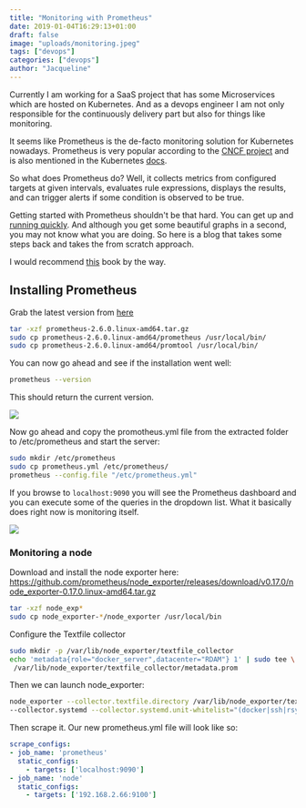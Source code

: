 ```yaml
---
title: "Monitoring with Prometheus"
date: 2019-01-04T16:29:13+01:00
draft: false
image: "uploads/monitoring.jpeg"
tags: ["devops"]
categories: ["devops"]
author: "Jacqueline"
---
```


Currently I am working for a SaaS project that has some Microservices which are hosted on Kubernetes. And as a devops engineer I am not only responsible for the continuously delivery part but also for things like monitoring. 

It seems like Prometheus is the de-facto monitoring solution for Kubernetes nowadays. Prometheus is very popular according to the [CNCF project](https://cncf.ci/)  and is also mentioned in the Kubernetes [docs](https://kubernetes.io/docs/tasks/debug-application-cluster/resource-usage-monitoring/).  

So what does Prometheus do? Well, it collects metrics from configured targets at given intervals, evaluates rule expressions, displays the results, and can trigger alerts if some condition is observed to be true.

Getting started with Prometheus shouldn't be that hard. You can get up and [running quickly](https://itnext.io/kubernetes-monitoring-with-prometheus-in-15-minutes-8e54d1de2e13). And although you get some beautiful graphs in a second, you may not know what you are doing. So here is a blog that takes some steps back and takes the from scratch approach.

I would recommend [this](https://www.prometheusbook.com/) book by the way.

## Installing Prometheus

Grab the latest version from [here](https://github.com/prometheus/prometheus/releases)

```sh
tar -xzf prometheus-2.6.0.linux-amd64.tar.gz
sudo cp prometheus-2.6.0.linux-amd64/prometheus /usr/local/bin/
sudo cp prometheus-2.6.0.linux-amd64/promtool /usr/local/bin/
```

You can now go ahead and see if the installation went well:

```sh
prometheus --version
```

This should return the current version.

![](/uploads/monitoring-logging-1.png)

Now go ahead and copy the promotheus.yml file from the extracted folder to /etc/prometheus and start the server:

```sh
sudo mkdir /etc/prometheus
sudo cp prometheus.yml /etc/prometheus/
prometheus --config.file "/etc/prometheus.yml"
```

If you browse to `localhost:9090` you will see the Prometheus dashboard and you can execute some of the queries in the dropdown list.
What it basically does right now is monitoring itself.

![](/uploads/monitoring-logging-2.png)


### Monitoring a node

Download and install the node exporter here:
https://github.com/prometheus/node_exporter/releases/download/v0.17.0/node_exporter-0.17.0.linux-amd64.tar.gz


```sh
tar -xzf node_exp*
sudo cp node_exporter-*/node_exporter /usr/local/bin
```

Configure the Textfile collector

```sh
sudo mkdir -p /var/lib/node_exporter/textfile_collector
echo 'metadata{role="docker_server",datacenter="RDAM"} 1' | sudo tee \
 /var/lib/node_exporter/textfile_collector/metadata.prom
```

Then we can launch node_exporter:

```sh
node_exporter --collector.textfile.directory /var/lib/node_exporter/textfile_collector \
--collector.systemd --collector.systemd.unit-whitelist="(docker|ssh|rsyslog).service"
```

Then scrape it. Our new prometheus.yml file will look like so:

```yml
scrape_configs:
- job_name: 'prometheus'
  static_configs:
    - targets: ['localhost:9090']
- job_name: 'node'
  static_configs:
    - targets: ['192.168.2.66:9100']
```











